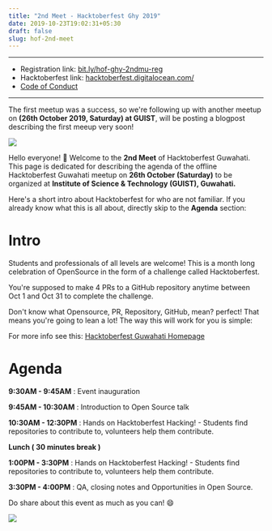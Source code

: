```yaml
---
title: "2nd Meet - Hacktoberfest Ghy 2019"
date: 2019-10-23T19:02:31+05:30
draft: false
slug: hof-2nd-meet
---
```


---
- Registration link: [bit.ly/hof-ghy-2ndmu-reg](http://bit.ly/hof-ghy-2ndmu-reg)
- Hacktoberfest link: [hacktoberfest.digitalocean.com/](https://hacktoberfest.digitalocean.com/)
- [Code of Conduct](https://docs.google.com/document/d/1gFKOhyUqMZzrZcbq8A_TpO5x9J9HK6agv70awCH8pyI/edit)

---

The first meetup was a success, so we're following up with another meetup on **(26th October 2019, Saturday) at GUIST**, will be posting a blogpost describing the first meeup very soon!

![](/group-ghof-1.jpg)

Hello everyone! 🎊 Welcome to the **2nd Meet** of Hacktoberfest Guwahati. This page is dedicated for describing the agenda of the offline Hacktoberfest Guwahati meetup on **26th October (Saturday)** to be organized at **Institute of Science & Technology (GUIST), Guwahati.**

Here's a short intro about Hacktoberfest for who are not familiar. If you already know what this is all about, directly skip to the **Agenda** section:

# Intro
Students and professionals of all levels are welcome! This is a month long celebration of OpenSource in the form of a challenge called Hacktoberfest.

You're supposed to make 4 PRs to a GitHub repository anytime between Oct 1 and Oct 31 to complete the challenge.

Don't know what Opensource, PR, Repository, GitHub, mean? perfect! That means you're going to lean a lot! The way this will work for you is simple:

For more info see this: [Hacktoberfest Guwahati Homepage](https://hacktoberfest.fossassam.tech)


# Agenda

**9:30AM - 9:45AM** : Event inauguration

**9:45AM - 10:30AM** : Introduction to Open Source talk

**10:30AM - 12:30PM** : Hands on Hacktoberfest Hacking! - Students find repositories to contribute to, volunteers help them contribute. 

**Lunch ( 30 minutes break )**

**1:00PM - 3:30PM** : Hands on Hacktoberfest Hacking! - Students find repositories to contribute to, volunteers help them contribute.

**3:30PM - 4:00PM** : QA, closing notes and Opportunities in Open Source.

Do share about this event as much as you can! 😄

![](/hof-ghy-poster2.png)


